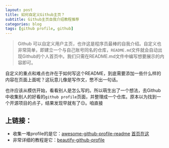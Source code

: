 ```yaml
---
layout: post
title: 如何自定义Github主页？
subtitle: Github主页自我介绍教程推荐
categories: blog
tags: [github profile, github]
---
```


<!-- github首页模板，也许github首页也需要模板， -->
> Github 可以自定义用户主页，也许这是程序员最棒的自我介绍。自定义也非常简单，即建立一个与自己账号同名的仓库，`README.md`文件就会自动出现Github的个人首页中。我们只需在README.md文件中编写想要展示的内容即可。

自定义的重点和难点也许在于如何写这个README，到底需要添加一些什么样的内容在页面上面呢？这玩意儿像是写作文，憋不出一句话。


也许应该从模仿开始，看看别人是怎么写的。所以萌生出了一个想法，去Github中收集别人的好看的`github profile`页面，并整理成一个仓库。原本以为找到一个开源项目的点子，结果发现早就有了😔。咱直接

<!-- 我的原本的想法是，
原本以为找到一个开源项目的点子，即收集好看的`github profile`页面，当其它人想要去模 -->

## 上链接：
- 收集一堆profile的是它：[awesome-github-profile-readme](https://github.com/abhisheknaiidu/awesome-github-profile-readme) [首页在这](https://zzetao.github.io/awesome-github-profile/)    
- 非常详细的教程是它：[beautify-github-profile](https://github.com/rzashakeri/beautify-github-profile)